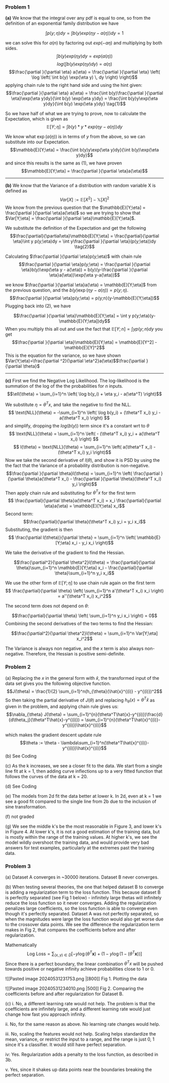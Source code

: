 ### Problem 1

**(a)** We know that the integral over any pdf is equal to one, so from the definition of an exponential family distribution we have

$$\int p(y;\eta)dy = \int b(y)exp(\eta y-a(\eta))dy = 1$$

we can solve this for $a(n)$ by factoring out $exp(-a\eta)$ and multiplying by both sides. $$\int b(y)exp(\eta y)dy = exp(a(\eta))$$ $$log \left( \int b(y)exp(\eta y)dy \right) = a(\eta)$$ $$\frac{\partial }{\partial \eta} a(\eta) = \frac{\partial }{\partial \eta} \left( \log \left( \int b(y) \exp(\eta y) \, dy \right) \right)$$ applying chain rule to the right hand side and using the hint given: $$\frac{\partial }{\partial \eta} a(\eta) = \frac{\int b(y)\frac{\partial }{\partial \eta}\exp(\eta y)dy}{\int b(y) \exp(\eta y)dy} = \frac{\int b(y)y\exp(\eta y)dy}{\int b(y) \exp(\eta y)dy} \tag{1}$$

So we have half of what we are trying to prove, now to calculate the Expectation, which is given as $$\mathbb{E}[Y;\eta] = \int b(y) * y * exp(\eta y - a(\eta))dy$$

We know what $\exp(a(\eta))$ is in terms of $y$ from the above, so we can substitute into our Expectation. 
$$\mathbb{E}[Y;\eta] = \frac{\int b(y)y\exp(\eta y)dy}{\int b(y)\exp(\eta y)dy}$$
and since this results is the same as (1), we have proven
$$\mathbb{E}[Y;\eta] = \frac{\partial }{\partial \eta}a(\eta)$$
__________________

**(b)** We know that the Variance of a distribution with random variable X is defined as $$Var[X] := \mathbb{E}[X^2] - \mathbb{X}[X]^2$$We know from the previous question that the $\mathbb{E}[Y;\eta] = \frac{\partial }{\partial \eta}a(\eta)$ so we are trying to show that $Var[Y;\eta] = \frac{\partial }{\partial \eta}\mathbb{E}[Y;\eta]$.

We substitute the definition of the Expectation and get the following
$$\frac{\partial}{\partial\eta}\mathbb{E}[Y;\eta] = \frac{\partial}{\partial \eta}\int y p(y;\eta)dy = \int y\frac{\partial }{\partial \eta}(p(y;\eta))dy \tag{2}$$

Calculating $\frac{\partial }{\partial \eta}p(y;\eta)$ with chain rule $$\frac{\partial }{\partial \eta}p(y;\eta) = \frac{\partial }{\partial \eta}b(y)\exp(\eta y - a(\eta)) = b(y)(y-\frac{\partial }{\partial \eta}a(\eta))\exp(\eta y-a(\eta))$$

we know $\frac{\partial }{\partial \eta}a(\eta) = \mathbb{E}[Y;\eta]$ from the previous question, and the $b(y)\exp(\eta y-a(\eta)) = p( y ; \eta)$. $$\frac{\partial }{\partial \eta}p(y;\eta) = p(y;n)(y-\mathbb{E}[Y;\eta])$$
Plugging back into (2), we have

$$\frac{\partial }{\partial \eta}\mathbb{E}[Y;\eta] = \int y p(y;\eta)(y-\mathbb{E}(Y;\eta])dy$$
When you multiply this all out and use the fact that $\mathbb{E}[Y;n] = \int yp(y;n)dy$ you get 
$$\frac{\partial }{\partial \eta}\mathbb{E}[Y;\eta] = \mathbb{E}[Y^2] - \mathbb{E}[Y]^2$$ 
This is the equation for the variance, so we have shown $Var(Y;\eta)=\frac{\partial ^2}{\partial \eta^2}a(\eta)$$\frac{\partial }{\partial \theta}$

___________________

**(c)** First we find the Negative Log Likelihood. The log-likelihood is the summation of the log of the the probabilities for $n$ inputs. $$\ell(\theta) = \sum_{i=1}^n \left( \log b(y_i) + \eta y_i - a(\eta^T) \right)$$

We substitute $\eta = \theta^T x$, and take the negative to find the NLL.$$ \text{NLL}(\theta) = -\sum_{i=1}^n \left( \log b(y_i) + (\theta^T x_i) y_i - a(\theta^T x_i) \right) $$and simplify, dropping the $log(b(y))$ term since it's a constant wrt to $\theta$$$ \text{NLL}(\theta) = \sum_{i=1}^n \left( - (\theta^T x_i) y_i + a(\theta^T x_i) \right) $$$$ l(\theta) = \text{NLL}(\theta) = \sum_{i=1}^n \left( a(\theta^T x_i) - (\theta^T x_i) y_i \right)$$
Now we take the second derivative of $l(\theta)$, and show it is PSD by using the the fact that the Variance of a probability distribution is non-negative.$$\frac{\partial }{\partial \theta}l(\theta) = \sum_{i=1}^n \left( \frac{\partial }{\partial \theta}a(\theta^T x_i) - \frac{\partial }{\partial \theta}(\theta^T x_i) y_i \right)$$
Then apply chain rule and substituting for $\theta^Tx$ for the first term
$$ \frac{\partial}{\partial \theta}a(\theta^T x_i) = x_i \frac{\partial}{\partial \eta}a(\eta) = \mathbb{E}[Y;\eta] x_i$$
Second term:
$$\frac{\partial}{\partial \theta}(\theta^T x_i) y_i = y_i x_i$$
Substituting, the gradient is then
$$ \frac{\partial l(\theta)}{\partial \theta} = \sum_{i=1}^n \left(  \mathbb{E}[Y;\eta] x_i - y_i x_i \right)$$

We take the derivative of the gradient to find the Hessian. 

$$\frac{\partial^2}{\partial \theta^2}l(\theta) = \frac{\partial}{\partial \theta}\sum_{i=1}^n \mathbb{E}[Y;\eta] x_i - \frac{\partial}{\partial \theta}\sum_{i=1}^n y_i x_i$$

We use the other form of $\mathbb{E}[Y;\eta]$ to use chain rule again on the first term
$$ \frac{\partial}{\partial \theta} \left( \sum_{i=1}^n a'(\theta^T x_i) x_i \right) = a''(\theta^T x_i) x_i^2$$

The second term does not depend on $\theta$:

$$\frac{\partial}{\partial \theta} \left( \sum_{i=1}^n y_i x_i \right) = 0$$
Combining the second derivatives of the two terms to find the Hessian:

$$\frac{\partial^2}{\partial \theta^2}l(\theta) = \sum_{i=1}^n Var[Y;\eta] x_i^2$$


The Variance is always non negative, and the $x$ term is also always non-negative. Therefore, the Hessian is positive semi-definite.
<div style="page-break-after: always;"></div>

### Problem 2

(a) Replacing the $x$ in the general form with $\hat{x}$, the transformed input of the data set gives you the following objective function.
$$J(\theta) = \frac{1}{2} \sum_{i=1}^n(h_{\theta}(\hat{x}^{(i)} - y^{(i)})^2$$
So then taking the partial derivative of $J(\theta)$ and replacing $h_\theta(x) = \theta^T\hat{x}$ as given in the problem, and applying chain rule gives us:
$$\nabla_{\theta} J(\theta) = \sum_{i=1}^{n}(\theta^T\hat{x}-y^{(i)})\frac{d}{d\theta_j}(\theta^T\hat{x}-y^{(i)}) = \sum_{i=1}^{n}(\theta^T\hat{x}^{(i)}-y^{(i)})\hat{x}^{(i)}$$

which makes the gradient descent update rule
$$\theta := \theta - \lambda\sum_{i=1}^n(\theta^T\hat{x}^{(i)}-y^{(i)})\hat{x}^{(i)}$$
(b) See Coding

(c) As the k increases, we see a closer fit to the data. We start from a single line fit at k = 1, then adding curve inflections up to a very fitted function that follows the curves of the data at k = 20. 

(d) See Coding

(e) The models from 2d fit the data better at lower k. In 2d, even at k = 1 we see a good fit compared to the single line from 2b due to the inclusion of sine transformation.

(f) not graded

(g) We see the middle k's be the most reasonable in Figure 3, and lower k's in Figure 4. At lower k's, it is not a good estimation of the training data, but is mostly within the range of the training values. At higher k's, we see the model wildly overshoot the training data, and would provide very bad answers for test examples, particularly at the extremes past the training data. 

<div style="page-break-after: always;"></div>

### Problem 3
(a) Dataset A converges in ~30000 iterations. Dataset B never converges.

(b) When testing several theories, the one that helped dataset B to converge is adding a regularization term to the loss function. This because dataset B is perfectly separated (see Fig 1 below) - infinitely large thetas will infinitely reduce the loss function so it never converges. Adding the regularization penalizes large coefficients, so the loss function is able to converge even though it's perfectly separated. Dataset A was not perfectly separated, so when the magnitudes were large the loss function would also get worse due to the crossover data points. We see the difference the regularization term makes in Fig 2, that compares the coefficients before and after regularization.

Mathematically 
$$ \text{Log Loss} = \sum_{(x, y) \in D} \left[ -y \log (\theta^T\mathbf{x}) + (1 - y \log (1 - ( \theta^T\mathbf{x})) \right] $$
Since there is a perfect boundary, the linear combination $θ^Tx$ will be pushed towards positive or negative infinity achieve probabilities close to 1 or 0.

![[Pasted image 20240531231753.png |[800]]
Fig 1. Plotting the data

![[Pasted image 20240531234010.png |500]]
Fig 2. Comparing the coefficients before and after regularization for Dataset B.



(c) 
i. No, a different learning rate would not help. The problem is that the coefficients are infinitely large, and a different learning rate would just change how fast you approach infinity.

ii. No, for the same reason as above. No learning rate changes would help.

iii. No, scaling the features would not help. Scaling helps standardize the mean, variance, or restrict the input to a range, and the range is just 0, 1 since it's a classifier. It would still have perfect separation.

iv: Yes. Regularization adds a penalty to the loss function, as described in 3b.

v. Yes, since it shakes up data points near the boundaries breaking the perfect separation.